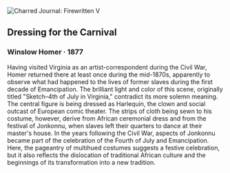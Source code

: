 <div class="artwork-of-the-day">
  <div class="container">
    <div class="img-wrapper">
      <img
        src="https://uploads6.wikiart.org/images/winslow-homer/the-carnival.jpg!Large.jpg"
        alt="Charred Journal: Firewritten V" />
    </div>
    <div class="artwork-detail">
      <div class="artwork-origin"> 
        <h2 class="artwork-name">Dressing for the Carnival</h2>
        <h3 class="artist">
          Winslow Homer
                    ·  1877
        </h3>
      </div>
      <p class="description">
        <span class="artwork-description-text ng-binding" ng-bind-html="viewModel.ArtworkOfTheDay.Description | unsafe">Having visited Virginia as an artist-correspondent during the Civil War, Homer returned there at least once during the mid-1870s, apparently to observe what had happened to the lives of former slaves during the first decade of Emancipation. The brilliant light and color of this scene, originally titled "Sketch–4th of July in Virginia," contradict its more solemn meaning. The central figure is being dressed as Harlequin, the clown and social outcast of European comic theater. The strips of cloth being sewn to his costume, however, derive from African ceremonial dress and from the festival of Jonkonnu, when slaves left their quarters to dance at their master's house. In the years following the Civil War, aspects of Jonkonnu became part of the celebration of the Fourth of July and Emancipation. Here, the pageantry of multihued costumes suggests a festive celebration, but it also reflects the dislocation of traditional African culture and the beginnings of its transformation into a new tradition.</span>
                        <div class="text-shadow-container" ng-show="showShadow" style=""></div>
      </p>
    </div>
  </div>

</div>
